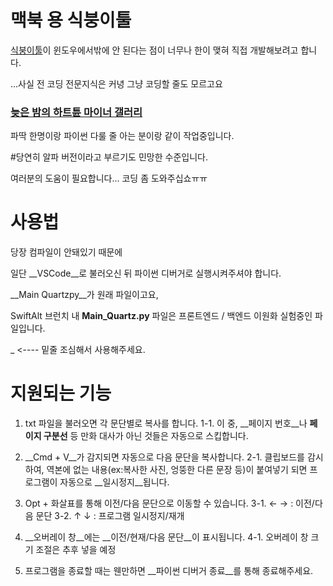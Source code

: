 
맥북 용 식붕이툴
=============


[식붕이툴](https://github.com/JOWONRO/SB2Tool, "SB2Tool")이 윈도우에서밖에 안 된다는 점이
너무나 한이 맺혀
직접 개발해보려고 합니다.

...사실 전 코딩 전문지식은 커녕
그냥 코딩할 줄도 모르고요

### [늦은 밤의 하트튠 마이너 갤러리](https://gall.dcinside.com/mgallery/board/lists?id=heartune, "늦은 밤의 하트튠 마이너 갤러리")
파딱 한명이랑
파이썬 다룰 줄 아는 분이랑 같이
작업중입니다.



#당연히 알파 버전이라고 부르기도 민망한 수준입니다.

여러분의 도움이 필요합니다...
코딩 좀 도와주십쇼ㅠㅠ






# 사용법



당장 컴파일이 안돼있기 때문에

일단 __VSCode__로 불러오신 뒤
파이썬 디버거로 실행시켜주셔야 합니다.

__Main Quartzpy__가 원래 파일이고요,

SwiftAlt 브런치 내 __Main_Quartz.py__ 파일은
프론트엔드 / 백엔드 이원화 실험중인 파일입니다.

_ <---- 밑줄 조심해서 사용해주세요.




# 지원되는 기능



1. txt 파일을 불러오면 각 문단별로 복사를 합니다.
 1-1. 이 중, __페이지 번호__나 __페이지 구분선__ 등 만화 대사가 아닌 것들은 자동으로 스킵합니다.
   
2. __Cmd + V__가 감지되면 자동으로 다음 문단을 복사합니다.
 2-1. 클립보드를 감시하여, 역본에 없는 내용(ex:복사한 사진, 엉뚱한 다른 문장 등)이 붙여넣기 되면 프로그램이 자동으로 __일시정지__됩니다.

3. Opt + 화살표를 통해 이전/다음 문단으로 이동할 수 있습니다.
 3-1. ← → : 이전/다음 문단
 3-2. ↑ ↓ : 프로그램 일시정지/재개

4. __오버레이 창__에는 __이전/현재/다음 문단__이 표시됩니다.
 4-1. 오버레이 창 크기 조절은 추후 넣을 예정

5. 프로그램을 종료할 때는 웬만하면 __파이썬 디버거 종료__를 통해 종료해주세요.

